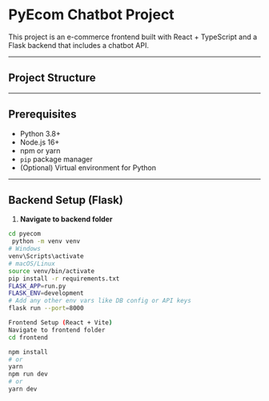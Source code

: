# PyEcom Chatbot Project

This project is an e-commerce frontend built with React + TypeScript and a Flask backend that includes a chatbot API.

---

## Project Structure

---

## Prerequisites

- Python 3.8+
- Node.js 16+
- npm or yarn
- `pip` package manager
- (Optional) Virtual environment for Python

---

## Backend Setup (Flask)

1. **Navigate to backend folder**

```bash
cd pyecom
 python -m venv venv
# Windows
venv\Scripts\activate
# macOS/Linux
source venv/bin/activate
pip install -r requirements.txt
FLASK_APP=run.py
FLASK_ENV=development
# Add any other env vars like DB config or API keys
flask run --port=8000

Frontend Setup (React + Vite)
Navigate to frontend folder
cd frontend

npm install
# or
yarn
npm run dev
# or
yarn dev

```
